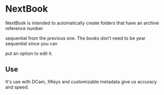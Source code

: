 # NextBook

NextBook is intended to automatically create folders that have an archive reference number

sequential from the previous one. The books don’t need to be year sequential since you can

put an option to edit it.

## Use

It's use with DCam, XKeys and customizable metadata give us accuracy and speed. 
